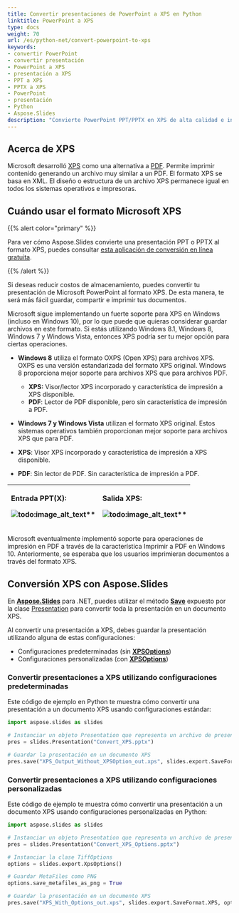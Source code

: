 ```yaml
---
title: Convertir presentaciones de PowerPoint a XPS en Python
linktitle: PowerPoint a XPS
type: docs
weight: 70
url: /es/python-net/convert-powerpoint-to-xps
keywords:
- convertir PowerPoint
- convertir presentación
- PowerPoint a XPS
- presentación a XPS
- PPT a XPS
- PPTX a XPS
- PowerPoint
- presentación
- Python
- Aspose.Slides
description: "Convierte PowerPoint PPT/PPTX en XPS de alta calidad e independiente de la plataforma en Python usando Aspose.Slides. Obtén una guía paso a paso y un código de ejemplo."
---
```


## **Acerca de XPS**
Microsoft desarrolló [XPS](https://docs.fileformat.com/page-description-language/xps/) como una alternativa a [PDF](https://docs.fileformat.com/pdf/). Permite imprimir contenido generando un archivo muy similar a un PDF. El formato XPS se basa en XML. El diseño o estructura de un archivo XPS permanece igual en todos los sistemas operativos e impresoras.

## Cuándo usar el formato Microsoft XPS

{{% alert color="primary" %}} 

Para ver cómo Aspose.Slides convierte una presentación PPT o PPTX al formato XPS, puedes consultar [esta aplicación de conversión en línea gratuita](https://products.aspose.app/slides/conversion). 

{{% /alert %}} 

Si deseas reducir costos de almacenamiento, puedes convertir tu presentación de Microsoft PowerPoint al formato XPS. De esta manera, te será más fácil guardar, compartir e imprimir tus documentos. 

Microsoft sigue implementando un fuerte soporte para XPS en Windows (incluso en Windows 10), por lo que puede que quieras considerar guardar archivos en este formato. Si estás utilizando Windows 8.1, Windows 8, Windows 7 y Windows Vista, entonces XPS podría ser tu mejor opción para ciertas operaciones. 

- **Windows 8** utiliza el formato OXPS (Open XPS) para archivos XPS. OXPS es una versión estandarizada del formato XPS original. Windows 8 proporciona mejor soporte para archivos XPS que para archivos PDF. 
  - **XPS:** Visor/lector XPS incorporado y característica de impresión a XPS disponible. 
  - **PDF**: Lector de PDF disponible, pero sin característica de impresión a PDF. 

-  **Windows 7 y Windows Vista** utilizan el formato XPS original. Estos sistemas operativos también proporcionan mejor soporte para archivos XPS que para PDF. 
  - **XPS**: Visor XPS incorporado y característica de impresión a XPS disponible. 
  - **PDF**: Sin lector de PDF. Sin característica de impresión a PDF. 

|<p>**Entrada PPT(X):</p><p>**![todo:image_alt_text](convert-powerpoint-ppt-and-pptx-to-microsoft-xps-document_1.png)**</p>|<p>**Salida XPS:</p><p>**![todo:image_alt_text](convert-powerpoint-ppt-and-pptx-to-microsoft-xps-document_2.png)**</p>|
| :- | :- |

Microsoft eventualmente implementó soporte para operaciones de impresión en PDF a través de la característica Imprimir a PDF en Windows 10. Anteriormente, se esperaba que los usuarios imprimieran documentos a través del formato XPS. 

## Conversión XPS con Aspose.Slides

En [**Aspose.Slides**](https://products.aspose.com/slides/python-net/) para .NET, puedes utilizar el método [**Save**](https://reference.aspose.com/slides/python-net/aspose.slides/presentation/) expuesto por la clase [Presentation](https://reference.aspose.com/slides/python-net/aspose.slides/presentation/) para convertir toda la presentación en un documento XPS. 

Al convertir una presentación a XPS, debes guardar la presentación utilizando alguna de estas configuraciones:

- Configuraciones predeterminadas (sin [**XPSOptions**](https://reference.aspose.com/slides/python-net/aspose.slides.export/xpsoptions/))
- Configuraciones personalizadas (con [**XPSOptions**](https://reference.aspose.com/slides/python-net/aspose.slides.export/xpsoptions/))

### **Convertir presentaciones a XPS utilizando configuraciones predeterminadas**

Este código de ejemplo en Python te muestra cómo convertir una presentación a un documento XPS usando configuraciones estándar:

```py
import aspose.slides as slides

# Instanciar un objeto Presentation que representa un archivo de presentación
pres = slides.Presentation("Convert_XPS.pptx")

# Guardar la presentación en un documento XPS
pres.save("XPS_Output_Without_XPSOption_out.xps", slides.export.SaveFormat.XPS)
```


### **Convertir presentaciones a XPS utilizando configuraciones personalizadas**
Este código de ejemplo te muestra cómo convertir una presentación a un documento XPS usando configuraciones personalizadas en Python:

```py
import aspose.slides as slides

# Instanciar un objeto Presentation que representa un archivo de presentación
pres = slides.Presentation("Convert_XPS_Options.pptx")

# Instanciar la clase TiffOptions
options = slides.export.XpsOptions()

# Guardar MetaFiles como PNG
options.save_metafiles_as_png = True

# Guardar la presentación en un documento XPS
pres.save("XPS_With_Options_out.xps", slides.export.SaveFormat.XPS, options)
```